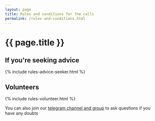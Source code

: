 ```yaml
---
layout: page
title: Rules and conditions for the calls
permalink: /rules-and-conditions.html
---
```


# {{ page.title }}

## If you're seeking advice
{% include rules-advice-seeker.html %}

## Volunteers
{% include rules-volunteer.html %}

You can also join our [telegram channel and group](https://t.me/getadvice) to ask questions if you have any doubts
